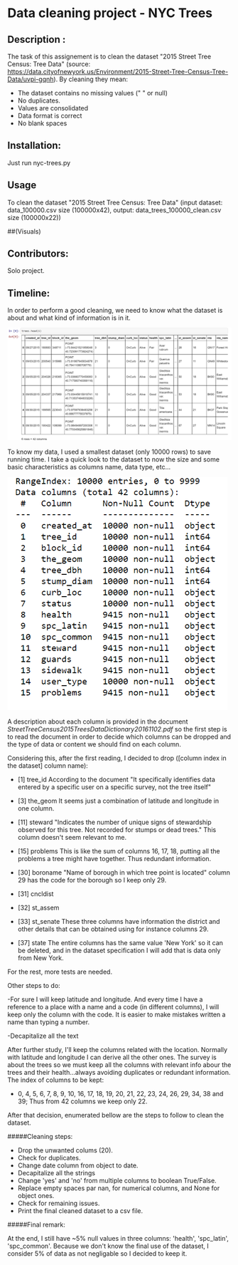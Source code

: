 # Data cleaning project - NYC Trees

## Description :
The task of this assignement is to clean the dataset "2015 Street Tree Census: Tree Data"
(source: https://data.cityofnewyork.us/Environment/2015-Street-Tree-Census-Tree-Data/uvpi-gqnh). By cleaning they mean:
- The dataset contains no missing values (" " or null)
- No duplicates.
- Values are consolidated
- Data format is correct
- No blank spaces

## Installation:
Just run nyc-trees.py

## Usage 
To clean the dataset "2015 Street Tree Census: Tree Data" (input dataset:  data_100000.csv size (100000x42), output: data_trees_100000_clean.csv size (100000x22))

##(Visuals)

## Contributors:
Solo project.

## Timeline:
In order to perform a good cleaning, we need to know what the dataset is about and what kind of information is in it. 

![dataset](table.png)

To know my data, I used a smallest dataset (only 10000 rows) to save running time.
I take a quick look to the dataset to now the size and some basic characteristics as columns name, data type, etc...

![info](dataset_info.png)

A description about each column is provided in the document *StreetTreeCensus2015TreesDataDictionary20161102.pdf* so the first step is to read the document in order
to decide which columns can be dropped and the type of data or content we should find on each column.

Considering this, after the first reading, I decided to drop ([column index in the dataset] column name):
* [1] tree_id 
According to the document "It specifically identifies data entered by a specific user on a specific survey, not the tree itself"

* [3] the_geom
It seems just a combination of latitude and longitude in one column.

* [11] steward
"Indicates the number of unique signs of stewardship observed for this tree. Not recorded for stumps or dead trees." This column doesn't seem relevant to me.

* [15] problems
This is like the sum of columns 16, 17, 18, putting all the problems a tree might have together. Thus redundant information.

* [30] boroname
"Name of borough in which tree point is located" column 29 has the code for the borough so I keep only 29.

* [31] cncldist

* [32] st_assem

* [33] st_senate
These three columns have information the district and other details that can be obtained using for instance columns 29.

* [37] state
The entire columns has the same value 'New York' so it can be deleted, and in the dataset specification I will add that is data only from New York.

For the rest, more tests are needed.

Other steps to do:

-For sure I will keep latitude and longitude. And every time I have a reference to a place with a name and a code (in different columns), I will keep only the column with the code. It is easier to make mistakes written a name than typing a number.

-Decapitalize all the text

After further study, I'll keep the columns related with the location. Normally with latitude and longitude I can derive all the other ones. The survey is about the trees so we must keep all the columns with relevant info abour the trees and their health...always avoiding duplicates or redundant information. The index of columns to be kept:
- 0, 4, 5, 6, 7, 8, 9, 10, 16, 17, 18, 19, 20, 21, 22, 23, 24, 26, 29, 34, 38 and 39; Thus from 42 columns we keep only 22.

After that decision, enumerated bellow are the steps to follow to clean the dataset.

#####Cleaning steps: 

- Drop the unwanted colums (20).
- Check for duplicates.
- Change date column from object to date.
- Decapitalize all the strings
- Change 'yes' and 'no' from multiple columns to boolean True/False.
- Replace empty spaces par nan, for numerical columns, and None for object ones.
- Check for remaining issues.
- Print the final cleaned dataset to a csv file.


#####Final remark:

At the end, I still have ~5% null values in three columns: 'health', 'spc_latin', 'spc_common'. 
Because we don't know the final use of the dataset, I consider 5% of data as not negligable so I decided to keep it.
